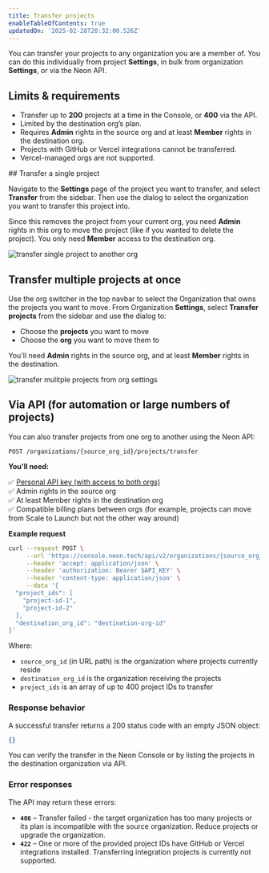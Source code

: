 ```yaml
---
title: Transfer projects
enableTableOfContents: true
updatedOn: '2025-02-28T20:32:00.526Z'
---
```


You can transfer your projects to any organization you are a member of. You can do this individually from project **Settings**, in bulk from organization **Settings**, or via the Neon API.

## Limits & requirements

- Transfer up to **200** projects at a time in the Console, or **400** via the API.
- Limited by the destination org’s plan.
- Requires **Admin** rights in the source org and at least **Member** rights in the destination org.
- Projects with GitHub or Vercel integrations cannot be transferred.
- Vercel-managed orgs are not supported.

<Steps>
## Transfer a single project

Navigate to the **Settings** page of the project you want to transfer, and select **Transfer** from the sidebar. Then use the dialog to select the organization you want to transfer this project into.

Since this removes the project from your current org, you need **Admin** rights in this org to move the project (like if you wanted to delete the project). You only need **Member** access to the destination org.

![transfer single project to another org](/docs/manage/transfer_project.png)

## Transfer multiple projects at once

Use the org switcher in the top navbar to select the Organization that owns the projects you want to move. From Organization **Settings**, select **Transfer projects** from the sidebar and use the dialog to:

- Choose the **projects** you want to move
- Choose the **org** you want to move them to

You'll need **Admin** rights in the source org, and at least **Member** rights in the destination.

![transfer mulitple projects from org settings](/docs/manage/transfer_multiple.png)

## Via API (for automation or large numbers of projects)

You can also transfer projects from one org to another using the Neon API:

`POST /organizations/{source_org_id}/projects/transfer`

**You'll need:**

<div style={{ display: 'flex', alignItems: 'start', marginBottom: '0.5em' }}>
  <span style={{ marginRight: '0.5em' }}>✅</span>
  <span>
    <a href="/docs/manage/api-keys#create-a-personal-api-key">Personal API key (with access to both orgs)</a>
    </span>
</div>

<div style={{ display: 'flex', alignItems: 'start', marginBottom: '0.5em' }}>
  <span style={{ marginRight: '0.5em' }}>✅</span>
  <span>Admin rights in the source org</span>
</div>

<div style={{ display: 'flex', alignItems: 'start', marginBottom: '0.5em' }}>
  <span style={{ marginRight: '0.5em' }}>✅</span>
  <span>At least Member rights in the destination org</span>
</div>

<div style={{ display: 'flex', alignItems: 'start', marginBottom: '0.5em' }}>
  <span style={{ marginRight: '0.5em' }}>✅</span>
  <span>Compatible billing plans between orgs (for example, projects can move from Scale to Launch but not the other way around)</span>
</div>

**Example request**

```bash
curl --request POST \
     --url 'https://console.neon.tech/api/v2/organizations/{source_org_id}/projects/transfer' \
     --header 'accept: application/json' \
     --header 'authorization: Bearer $API_KEY' \
     --header 'content-type: application/json' \
     --data '{
  "project_ids": [
    "project-id-1",
    "project-id-2"
  ],
  "destination_org_id": "destination-org-id"
}'
```

Where:

- `source_org_id` (in URL path) is the organization where projects currently reside
- `destination_org_id` is the organization receiving the projects
- `project_ids` is an array of up to 400 project IDs to transfer

### Response behavior

A successful transfer returns a 200 status code with an empty JSON object:

```json
{}
```

You can verify the transfer in the Neon Console or by listing the projects in the destination organization via API.

### Error responses

The API may return these errors:

- **`406`** – Transfer failed - the target organization has too many projects or its plan is incompatible with the source organization. Reduce projects or upgrade the organization.
- **`422`** – One or more of the provided project IDs have GitHub or Vercel integrations installed. Transferring integration projects is currently not supported.
  </Steps>

<NeedHelp/>
